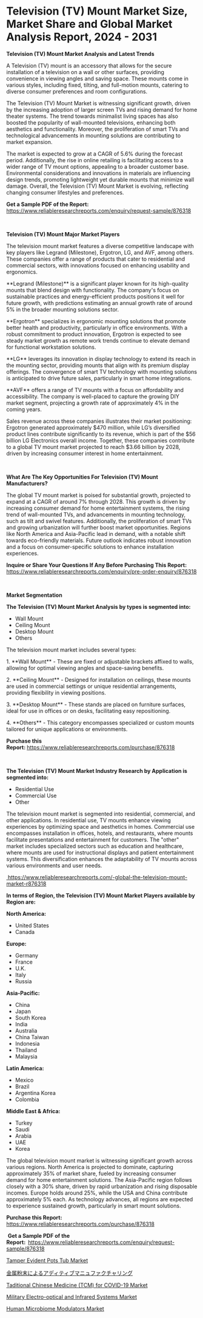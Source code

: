 <p><h1>Television (TV) Mount Market Size, Market Share and Global Market Analysis Report, 2024 - 2031</h1></p><p><strong>Television (TV) Mount Market Analysis and Latest Trends</strong></p>
<p><p>A Television (TV) mount is an accessory that allows for the secure installation of a television on a wall or other surfaces, providing convenience in viewing angles and saving space. These mounts come in various styles, including fixed, tilting, and full-motion mounts, catering to diverse consumer preferences and room configurations.</p><p>The Television (TV) Mount Market is witnessing significant growth, driven by the increasing adoption of larger screen TVs and rising demand for home theater systems. The trend towards minimalist living spaces has also boosted the popularity of wall-mounted televisions, enhancing both aesthetics and functionality. Moreover, the proliferation of smart TVs and technological advancements in mounting solutions are contributing to market expansion.</p><p>The market is expected to grow at a CAGR of 5.6% during the forecast period. Additionally, the rise in online retailing is facilitating access to a wider range of TV mount options, appealing to a broader customer base. Environmental considerations and innovations in materials are influencing design trends, promoting lightweight yet durable mounts that minimize wall damage. Overall, the Television (TV) Mount Market is evolving, reflecting changing consumer lifestyles and preferences.</p></p>
<p><strong>Get a Sample PDF of the Report:&nbsp;</strong> <a href="https://www.reliableresearchreports.com/enquiry/request-sample/876318">https://www.reliableresearchreports.com/enquiry/request-sample/876318</a></p>
<p>&nbsp;</p>
<p><strong>Television (TV) Mount Major Market Players</strong></p>
<p><p>The television mount market features a diverse competitive landscape with key players like Legrand (Milestone), Ergotron, LG, and AVF, among others. These companies offer a range of products that cater to residential and commercial sectors, with innovations focused on enhancing usability and ergonomics.</p><p>**Legrand (Milestone)** is a significant player known for its high-quality mounts that blend design with functionality. The company's focus on sustainable practices and energy-efficient products positions it well for future growth, with predictions estimating an annual growth rate of around 5% in the broader mounting solutions sector.</p><p>**Ergotron** specializes in ergonomic mounting solutions that promote better health and productivity, particularly in office environments. With a robust commitment to product innovation, Ergotron is expected to see steady market growth as remote work trends continue to elevate demand for functional workstation solutions.</p><p>**LG** leverages its innovation in display technology to extend its reach in the mounting sector, providing mounts that align with its premium display offerings. The convergence of smart TV technology with mounting solutions is anticipated to drive future sales, particularly in smart home integrations.</p><p>**AVF** offers a range of TV mounts with a focus on affordability and accessibility. The company is well-placed to capture the growing DIY market segment, projecting a growth rate of approximately 4% in the coming years.</p><p>Sales revenue across these companies illustrates their market positioning: Ergotron generated approximately $470 million, while LG’s diversified product lines contribute significantly to its revenue, which is part of the $56 billion LG Electronics overall income. Together, these companies contribute to a global TV mount market projected to reach $3.66 billion by 2028, driven by increasing consumer interest in home entertainment.</p></p>
<p>&nbsp;</p>
<p><strong>What Are The Key Opportunities For Television (TV) Mount Manufacturers?</strong></p>
<p><p>The global TV mount market is poised for substantial growth, projected to expand at a CAGR of around 7% through 2028. This growth is driven by increasing consumer demand for home entertainment systems, the rising trend of wall-mounted TVs, and advancements in mounting technology, such as tilt and swivel features. Additionally, the proliferation of smart TVs and growing urbanization will further boost market opportunities. Regions like North America and Asia-Pacific lead in demand, with a notable shift towards eco-friendly materials. Future outlook indicates robust innovation and a focus on consumer-specific solutions to enhance installation experiences.</p></p>
<p><strong>Inquire or Share Your Questions If Any Before Purchasing This Report:</strong> <a href="https://www.reliableresearchreports.com/enquiry/pre-order-enquiry/876318">https://www.reliableresearchreports.com/enquiry/pre-order-enquiry/876318</a></p>
<p>&nbsp;</p>
<p><strong>Market Segmentation</strong></p>
<p><strong>The Television (TV) Mount Market Analysis by types is segmented into:</strong></p>
<p><ul><li>Wall Mount</li><li>Ceiling Mount</li><li>Desktop Mount</li><li>Others</li></ul></p>
<p><p>The television mount market includes several types: </p><p>1. **Wall Mount** - These are fixed or adjustable brackets affixed to walls, allowing for optimal viewing angles and space-saving benefits.  </p><p>   </p><p>2. **Ceiling Mount** - Designed for installation on ceilings, these mounts are used in commercial settings or unique residential arrangements, providing flexibility in viewing positions.  </p><p>3. **Desktop Mount** - These stands are placed on furniture surfaces, ideal for use in offices or on desks, facilitating easy repositioning.  </p><p>4. **Others** - This category encompasses specialized or custom mounts tailored for unique applications or environments.</p></p>
<p><strong>Purchase this Report:&nbsp;</strong><a href="https://www.reliableresearchreports.com/purchase/876318">https://www.reliableresearchreports.com/purchase/876318</a></p>
<p>&nbsp;</p>
<p><strong>The Television (TV) Mount Market Industry Research by Application is segmented into:</strong></p>
<p><ul><li>Residential Use</li><li>Commercial Use</li><li>Other</li></ul></p>
<p><p>The television mount market is segmented into residential, commercial, and other applications. In residential use, TV mounts enhance viewing experiences by optimizing space and aesthetics in homes. Commercial use encompasses installation in offices, hotels, and restaurants, where mounts facilitate presentations and entertainment for customers. The "other" market includes specialized sectors such as education and healthcare, where mounts are used for instructional displays and patient entertainment systems. This diversification enhances the adaptability of TV mounts across various environments and user needs.</p></p>
<p><a href="https://www.reliableresearchreports.com/-global-the-television-mount-market-r876318">&nbsp;https://www.reliableresearchreports.com/-global-the-television-mount-market-r876318</a></p>
<p><strong>In terms of Region, the Television (TV) Mount Market Players available by Region are:</strong></p>
<p>
    <p> <strong> North America: </strong>
        <ul>
            <li>United States</li>
            <li>Canada</li>
        </ul>
        </p> 
    <p> <strong> Europe: </strong>
        <ul>
            <li>Germany</li>
            <li>France</li>
            <li>U.K.</li>
            <li>Italy</li>
            <li>Russia</li>
        </ul>
        </p> 
    <p> <strong> Asia-Pacific: </strong>
        <ul>
            <li>China</li>
            <li>Japan</li>
            <li>South Korea</li>
            <li>India</li>
            <li>Australia</li>
            <li>China Taiwan</li>
            <li>Indonesia</li>
            <li>Thailand</li>
            <li>Malaysia</li>
        </ul>
        </p> 
    <p> <strong> Latin America: </strong>
        <ul>
            <li>Mexico</li>
            <li>Brazil</li>
            <li>Argentina Korea</li>
            <li>Colombia</li>
        </ul>
        </p> 
    <p> <strong> Middle East & Africa: </strong>
        <ul>
            <li>Turkey</li>
            <li>Saudi</li>
            <li>Arabia</li>
            <li>UAE</li>
            <li>Korea</li>
        </ul>
    </p>
    </p>
<p><p>The global television mount market is witnessing significant growth across various regions. North America is projected to dominate, capturing approximately 35% of market share, fueled by increasing consumer demand for home entertainment solutions. The Asia-Pacific region follows closely with a 30% share, driven by rapid urbanization and rising disposable incomes. Europe holds around 25%, while the USA and China contribute approximately 5% each. As technology advances, all regions are expected to experience sustained growth, particularly in smart mount solutions.</p></p>
<p><strong>Purchase this Report: </strong><a href="https://www.reliableresearchreports.com/purchase/876318">https://www.reliableresearchreports.com/purchase/876318</a></p>
<p>&nbsp;<strong>Get a Sample PDF of the Report:&nbsp;&nbsp;</strong><a href="https://www.reliableresearchreports.com/enquiry/request-sample/876318">https://www.reliableresearchreports.com/enquiry/request-sample/876318</a></p>
<p><strong></strong></p>
<p><p><a href="https://github.com/lylyparadise/Market-Research-Report-List-5/blob/main/tamper-evident-pots-tub-market.md">Tamper Evident Pots Tub Market</a></p><p><a href="https://medium.com/@eunawiegad2023/%E9%87%91%E5%B1%9E%E7%B2%89%E6%9C%AB%E5%B8%82%E5%A0%B4%E3%81%AB%E3%81%8A%E3%81%91%E3%82%8B%E5%8A%A0%E6%B3%95%E8%A3%BD%E9%80%A0%E3%81%AE%E3%83%8A%E3%83%93%E3%82%B2%E3%83%BC%E3%83%88-2024%E5%B9%B4%E3%81%8B%E3%82%892031%E5%B9%B4%E3%81%BE%E3%81%A7%E3%81%AE%E5%B0%82%E9%96%80%E5%AE%B6%E5%88%86%E6%9E%90%E3%81%A8%E5%B8%82%E5%A0%B4%E4%BA%88%E6%B8%AC-a042cc269274">金属粉末によるアディティブマニュファクチャリング</a></p><p><a href="https://github.com/GroverBarry/Market-Research-Report-List-7/blob/main/taditional-chinese-medicine-tcm-for-covid-19-market.md">Taditional Chinese Medicine (TCM) for COVID-19 Market</a></p><p><a href="https://issuu.com/reportprime-2/docs/military-electro-optical-and-infrar_a6a94ff0c255cf">Military Electro-optical and Infrared Systems Market</a></p><p><a href="https://www.linkedin.com/pulse/global-perspectives-human-microbiome-modulators-market-trends-k45uf?trackingId=Ag5WKFJnQ2Od3OvsKF%2FZtQ%3D%3D">Human Microbiome Modulators Market</a></p></p>